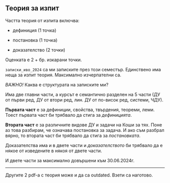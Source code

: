 ## Теория за изпит

Частта теория от изпита включва:

* дефиниция (1 точка)

* постановка (1 точка)

* доказателство (2 точки)

Оценката е 2 + бр. изкарани точки.

`записки_иво_2024` са ми записките през този семестър. Единствено има неща за изпит теория. Максимално изчерпателни са.

*ВАЖНО!*
Каква е структурата на записките ми?

Има две главни части, а курсът е семантично разделен на 5 части (ДУ от първи ред, ДУ от втори ред, лин. ДУ от по-висок ред, системи, ЧДУ).

**Първата част** е за дефиниции, свойства, твърдения, теореми, леми. Тоест първата част би трябвало да стига за *дефиницията*.

**Втората част** е за различните видове ДУ и задачи на Коши за тях. Поне аз това разбирам, че означава постановка за задача. И ако съм разбрал вярно, то втората част би трябвало да стига за *постановката*.

Доказателства има и в двете части и *доказателството* би трябвало да е някое от изведените в някоя от двете части.

И двете части за максимално довършени към 30.06.2024г.

---

Другите 2 pdf-а с теория може и да са outdated. Взети са наготово.